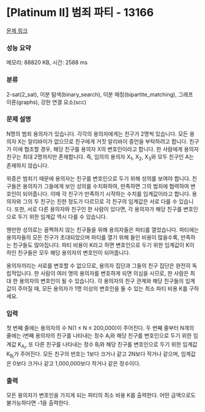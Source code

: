 # [Platinum II] 범죄 파티 - 13166 

[문제 링크](https://www.acmicpc.net/problem/13166) 

### 성능 요약

메모리: 88820 KB, 시간: 2588 ms

### 분류

2-sat(2_sat), 이분 탐색(binary_search), 이분 매칭(bipartite_matching), 그래프 이론(graphs), 강한 연결 요소(scc)

### 문제 설명

<p>N명의 범죄 용의자가 있습니다. 각각의 용의자에게는 친구가 2명씩 있습니다. 모든 용의자 X는 알리바이가 없으므로 친구에게 거짓 알리바이 증언을 부탁하려고 합니다. 친구가 이에 협조할 경우, 해당 친구를 용의자 X의 변호인이라고 합니다. 한 사람에게 용의자 친구는 최대 2명까지만 존재합니다. 즉, 임의의 용의자 X<sub>1</sub>, X<sub>2</sub>, X<sub>3</sub>와 모두 친구인 A는 존재하지 않습니다.</p>

<p>위증은 범죄기 때문에 용의자는 친구를 변호인으로 두기 위해 성의를 보여야 합니다. 친구들은 용의자가 그들에게 보인 성의를 수치화하여, 만족하면 그의 범죄에 협력하여 변호인이 되어줍니다. 이때 각 친구가 만족하기 시작하는 수치를 임계값이라고 합니다. 용의자와 그의 두 친구는 친한 정도가 다르므로 각 친구의 임계값은 서로 다를 수 있습니다. 또한, 서로 다른 용의자와 친구인 한 사람이 있다면, 각 용의자가 해당 친구를 변호인으로 두기 위한 임계값 역시 다를 수 있습니다.</p>

<p>웬만한 성의로는 꿈쩍하지 않는 친구들을 위해 용의자들은 파티를 열었습니다. 파티에는 용의자들의 모든 친구가 초대되었으며 파티를 열기 위해 들인 비용이 많을수록, 만족하는 친구들도 많아집니다. 파티 비용이 K라고 하면 변호인으로 두기 위한 임계값이 K이하인 친구들은 모두 해당 용의자의 변호인이 되어줍니다.</p>

<p>용의자끼리는 서로를 변호할 수 없으므로, 용의자 집단과 그들의 친구 집단은 완전히 독립적입니다. 한 사람이 여러 명의 용의자를 변호하게 되면 의심을 사므로, 한 사람은 최대 한 용의자의 변호인이 될 수 있습니다. 각 용의자의 친구 관계와 해당 친구들의 임계값이 주어질 때, 모든 용의자가 1명 이상의 변호인을 둘 수 있는 최소 파티 비용 K를 구하세요.</p>

### 입력 

 <p>첫 번째 줄에는 용의자의 수 N(1 ≤ N ≤ 200,000)이 주어진다. 두 번째 줄부터 N개의 줄에는 i번째 용의자의 친구를 나타내는 정수 A<sub>i</sub>와 해당 친구를 변호인으로 두기 위한 임계값 K<sub>A<sub>i</sub></sub>, 또 다른 친구를 나타내는 정수 B<sub>i</sub>와 해당 친구를 변호인으로 두기 위한 임계값 K<sub>B<sub>i</sub></sub>가 주어진다. 모든 친구의 번호는 1보다 크거나 같고 2N보다 작거나 같으며, 임계값은 0보다 크거나 같고 1,000,000보다 작거나 같은 정수이다.</p>

### 출력 

 <p>모든 용의자가 변호인을 가지게 되는 파티의 최소 비용 K를 출력한다. 어떤 금액으로도 불가능하다면 -1을 출력한다.</p>

